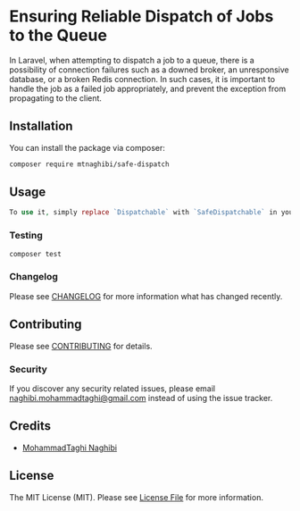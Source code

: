 # Ensuring Reliable Dispatch of Jobs to the Queue

In Laravel, when attempting to dispatch a job to a queue, there is a possibility of connection failures such as a downed broker, an unresponsive database, or a broken Redis connection. In such cases, it is important to handle the job as a failed job appropriately, and prevent the exception from propagating to the client.
## Installation

You can install the package via composer:

```bash
composer require mtnaghibi/safe-dispatch
```

## Usage

```php
To use it, simply replace `Dispatchable` with `SafeDispatchable` in your jobs.
```

### Testing

```bash
composer test
```

### Changelog

Please see [CHANGELOG](CHANGELOG.md) for more information what has changed recently.

## Contributing

Please see [CONTRIBUTING](CONTRIBUTING.md) for details.

### Security

If you discover any security related issues, please email naghibi.mohammadtaghi@gmail.com instead of using the issue tracker.

## Credits

-   [MohammadTaghi Naghibi](https://github.com/mtnaghibi)

## License

The MIT License (MIT). Please see [License File](LICENSE.md) for more information.
